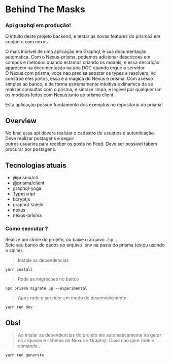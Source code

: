# Behind The Masks

### Api graphql em produção!

O intuito deste projeto backend, e testar as novas features do prisma2 em conjunto com nexus.

O mais incrivel de uma aplicação em Graphql, é sua documentação automatica. Com o Nexus-prisma, podemos adicionar descricoes em campos e metodos quando estamos criando os models, e essa descrição aparecem na documentação na aba DOC quando ergue o servidor.<br> O Nexus com prisma, voçe nao precisa separar os types e resolvers, vc constroe eles juntos, essa é a magica do Nexus e prisma. Com acesso simples ao banco, e de forma estremamente intuitiva e dinamica de se realizar consultas com o prisma, e sintaxe limpa, e legivel por qualquer um os modelos feitos com Nexus junto ao prisma client.

Esta aplicação possue fundamento dos exemplos no repositorio do prisma!

## Overview

No final essa api devera realizar o cadastro de usuarios e autenticação. Deve realizar postagens e seguir <br> outros usuarios para receber os posts no Feed. Deve ser possivel tabem procurar por postagens.

## Tecnologias atuais

* @prisma/cli
* @prisma/client
* graphql-yoga
* Typescript
* bcryptjs
* graphql-shield
* nexus
* nexus-prisma


### Como executar ?

Realize um clone do projeto, ou baixe o arquivo .zip... <br> Sete seu banco de dados no arquivo .env na pasta do prisma (estou usando o sqlite).

> Instale as dependencias
```
yarn install
```
> Rode as migracoes no banco
```
npx prisma migrate up --experimental
```
> Apos rode o servidor em modo de desenvolvimento
```
yarn run dev
```


## Obs!

> Ao intalar as dependencias do projeto ele automaticamente ira gerar <br> os arquivos e schema do Nexus e Graphql. Caso nao gere rode o comando..
```
yarn run generate
```